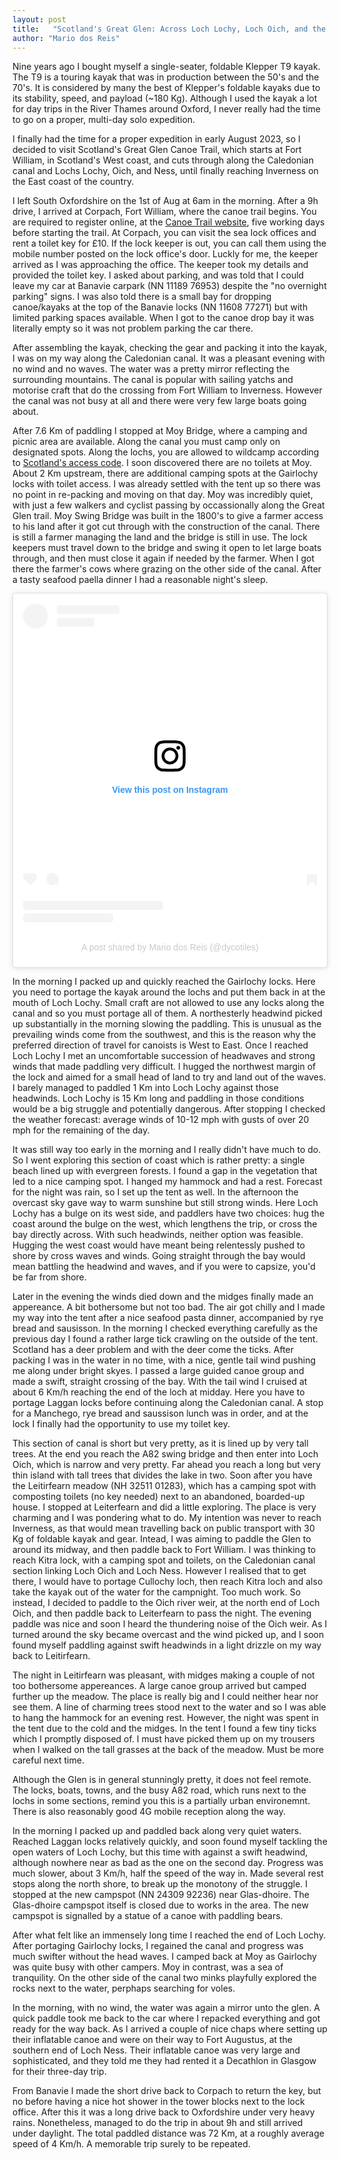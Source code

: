 ```yaml
---
layout: post
title:   "Scotland's Great Glen: Across Loch Lochy, Loch Oich, and the Caledonian Canal"
author: "Mario dos Reis"
---
```


Nine years ago I bought myself a single-seater, foldable Klepper T9 kayak. The T9 is a touring kayak that was in production between the 50's and the 70's. It is considered by many the best of Klepper's foldable kayaks due to its stability, speed, and payload (~180 Kg). Although I used the kayak a lot for day trips in the River Thames around Oxford, I never really had the time to go on a proper, multi-day solo expedition. 

I finally had the time for a proper expedition in early August 2023, so I decided to visit Scotland's Great Glen Canoe Trail, which starts at Fort William, in Scotland's West coast, and cuts through along the Caledonian canal and Lochs Lochy, Oich, and Ness, until finally reaching Inverness on the East coast of the country.

I left South Oxfordshire on the 1st of Aug at 6am in the morning. After a 9h drive, I arrived at Corpach, Fort William, where the canoe trail begins. You are required to register online, at the [Canoe Trail website](http://greatglencanoetrail.info/index.html), five working days before starting the trail. At Corpach, you can visit the sea lock offices and rent a toilet key for £10. If the lock keeper is out, you can call them using the mobile number posted on the lock office's door. Luckly for me, the keeper arrived as I was approaching the office. The keeper took my details and provided the toilet key. I asked about parking, and was told that I could leave my car at Banavie carpark (NN 11189 76953) despite the "no overnight parking" signs. I was also told there is a small bay for dropping canoe/kayaks at the top of the Banavie locks (NN 11608 77271) but with limited parking spaces available. When I got to the canoe drop bay it was literally empty so it was not problem parking the car there.

After assembling the kayak, checking the gear and packing it into the kayak, I was on my way along the Caledonian canal. It was a pleasant evening with no wind and no waves. The water was a pretty mirror reflecting the surrounding mountains. The canal is popular with sailing yatchs and motorise craft that do the crossing from Fort William to Inverness. However the canal was not busy at all and there were very few large boats going about.

After 7.6 Km of paddling I stopped at Moy Bridge, where a camping and picnic area are available. Along the canal you must camp only on designated spots. Along the lochs, you are allowed to wildcamp according to [Scotland's access code](https://www.outdooraccess-scotland.scot/). I soon discovered there are no toilets at Moy. About 2 Km upstream, there are additional camping spots at the Gairlochy locks with toilet access. I was already settled with the tent up so there was no point in re-packing and moving on that day. Moy was incredibly quiet, with just a few walkers and cyclist passing by occassionally along the Great Glen trail. Moy Swing Bridge was built in the 1800's to give a farmer access to his land after it got cut through with the construction of the canal. There is still a farmer managing the land and the bridge is still in use. The lock keepers must travel down to the bridge and swing it open to let large boats through, and then must close it again if needed by the farmer. When I got there the farmer's cows where grazing on the other side of the canal. After a tasty seafood paella dinner I had a reasonable night's sleep.

<blockquote class="instagram-media" data-instgrm-captioned data-instgrm-permalink="https://www.instagram.com/p/Cvmfzi2Ngle/?utm_source=ig_embed&amp;utm_campaign=loading" data-instgrm-version="14" style=" background:#FFF; border:0; border-radius:3px; box-shadow:0 0 1px 0 rgba(0,0,0,0.5),0 1px 10px 0 rgba(0,0,0,0.15); margin: 1px; max-width:540px; min-width:326px; padding:0; width:99.375%; width:-webkit-calc(100% - 2px); width:calc(100% - 2px);"><div style="padding:16px;"> <a href="https://www.instagram.com/p/Cvmfzi2Ngle/?utm_source=ig_embed&amp;utm_campaign=loading" style=" background:#FFFFFF; line-height:0; padding:0 0; text-align:center; text-decoration:none; width:100%;" target="_blank"> <div style=" display: flex; flex-direction: row; align-items: center;"> <div style="background-color: #F4F4F4; border-radius: 50%; flex-grow: 0; height: 40px; margin-right: 14px; width: 40px;"></div> <div style="display: flex; flex-direction: column; flex-grow: 1; justify-content: center;"> <div style=" background-color: #F4F4F4; border-radius: 4px; flex-grow: 0; height: 14px; margin-bottom: 6px; width: 100px;"></div> <div style=" background-color: #F4F4F4; border-radius: 4px; flex-grow: 0; height: 14px; width: 60px;"></div></div></div><div style="padding: 19% 0;"></div> <div style="display:block; height:50px; margin:0 auto 12px; width:50px;"><svg width="50px" height="50px" viewBox="0 0 60 60" version="1.1" xmlns="https://www.w3.org/2000/svg" xmlns:xlink="https://www.w3.org/1999/xlink"><g stroke="none" stroke-width="1" fill="none" fill-rule="evenodd"><g transform="translate(-511.000000, -20.000000)" fill="#000000"><g><path d="M556.869,30.41 C554.814,30.41 553.148,32.076 553.148,34.131 C553.148,36.186 554.814,37.852 556.869,37.852 C558.924,37.852 560.59,36.186 560.59,34.131 C560.59,32.076 558.924,30.41 556.869,30.41 M541,60.657 C535.114,60.657 530.342,55.887 530.342,50 C530.342,44.114 535.114,39.342 541,39.342 C546.887,39.342 551.658,44.114 551.658,50 C551.658,55.887 546.887,60.657 541,60.657 M541,33.886 C532.1,33.886 524.886,41.1 524.886,50 C524.886,58.899 532.1,66.113 541,66.113 C549.9,66.113 557.115,58.899 557.115,50 C557.115,41.1 549.9,33.886 541,33.886 M565.378,62.101 C565.244,65.022 564.756,66.606 564.346,67.663 C563.803,69.06 563.154,70.057 562.106,71.106 C561.058,72.155 560.06,72.803 558.662,73.347 C557.607,73.757 556.021,74.244 553.102,74.378 C549.944,74.521 548.997,74.552 541,74.552 C533.003,74.552 532.056,74.521 528.898,74.378 C525.979,74.244 524.393,73.757 523.338,73.347 C521.94,72.803 520.942,72.155 519.894,71.106 C518.846,70.057 518.197,69.06 517.654,67.663 C517.244,66.606 516.755,65.022 516.623,62.101 C516.479,58.943 516.448,57.996 516.448,50 C516.448,42.003 516.479,41.056 516.623,37.899 C516.755,34.978 517.244,33.391 517.654,32.338 C518.197,30.938 518.846,29.942 519.894,28.894 C520.942,27.846 521.94,27.196 523.338,26.654 C524.393,26.244 525.979,25.756 528.898,25.623 C532.057,25.479 533.004,25.448 541,25.448 C548.997,25.448 549.943,25.479 553.102,25.623 C556.021,25.756 557.607,26.244 558.662,26.654 C560.06,27.196 561.058,27.846 562.106,28.894 C563.154,29.942 563.803,30.938 564.346,32.338 C564.756,33.391 565.244,34.978 565.378,37.899 C565.522,41.056 565.552,42.003 565.552,50 C565.552,57.996 565.522,58.943 565.378,62.101 M570.82,37.631 C570.674,34.438 570.167,32.258 569.425,30.349 C568.659,28.377 567.633,26.702 565.965,25.035 C564.297,23.368 562.623,22.342 560.652,21.575 C558.743,20.834 556.562,20.326 553.369,20.18 C550.169,20.033 549.148,20 541,20 C532.853,20 531.831,20.033 528.631,20.18 C525.438,20.326 523.257,20.834 521.349,21.575 C519.376,22.342 517.703,23.368 516.035,25.035 C514.368,26.702 513.342,28.377 512.574,30.349 C511.834,32.258 511.326,34.438 511.181,37.631 C511.035,40.831 511,41.851 511,50 C511,58.147 511.035,59.17 511.181,62.369 C511.326,65.562 511.834,67.743 512.574,69.651 C513.342,71.625 514.368,73.296 516.035,74.965 C517.703,76.634 519.376,77.658 521.349,78.425 C523.257,79.167 525.438,79.673 528.631,79.82 C531.831,79.965 532.853,80.001 541,80.001 C549.148,80.001 550.169,79.965 553.369,79.82 C556.562,79.673 558.743,79.167 560.652,78.425 C562.623,77.658 564.297,76.634 565.965,74.965 C567.633,73.296 568.659,71.625 569.425,69.651 C570.167,67.743 570.674,65.562 570.82,62.369 C570.966,59.17 571,58.147 571,50 C571,41.851 570.966,40.831 570.82,37.631"></path></g></g></g></svg></div><div style="padding-top: 8px;"> <div style=" color:#3897f0; font-family:Arial,sans-serif; font-size:14px; font-style:normal; font-weight:550; line-height:18px;">View this post on Instagram</div></div><div style="padding: 12.5% 0;"></div> <div style="display: flex; flex-direction: row; margin-bottom: 14px; align-items: center;"><div> <div style="background-color: #F4F4F4; border-radius: 50%; height: 12.5px; width: 12.5px; transform: translateX(0px) translateY(7px);"></div> <div style="background-color: #F4F4F4; height: 12.5px; transform: rotate(-45deg) translateX(3px) translateY(1px); width: 12.5px; flex-grow: 0; margin-right: 14px; margin-left: 2px;"></div> <div style="background-color: #F4F4F4; border-radius: 50%; height: 12.5px; width: 12.5px; transform: translateX(9px) translateY(-18px);"></div></div><div style="margin-left: 8px;"> <div style=" background-color: #F4F4F4; border-radius: 50%; flex-grow: 0; height: 20px; width: 20px;"></div> <div style=" width: 0; height: 0; border-top: 2px solid transparent; border-left: 6px solid #f4f4f4; border-bottom: 2px solid transparent; transform: translateX(16px) translateY(-4px) rotate(30deg)"></div></div><div style="margin-left: auto;"> <div style=" width: 0px; border-top: 8px solid #F4F4F4; border-right: 8px solid transparent; transform: translateY(16px);"></div> <div style=" background-color: #F4F4F4; flex-grow: 0; height: 12px; width: 16px; transform: translateY(-4px);"></div> <div style=" width: 0; height: 0; border-top: 8px solid #F4F4F4; border-left: 8px solid transparent; transform: translateY(-4px) translateX(8px);"></div></div></div> <div style="display: flex; flex-direction: column; flex-grow: 1; justify-content: center; margin-bottom: 24px;"> <div style=" background-color: #F4F4F4; border-radius: 4px; flex-grow: 0; height: 14px; margin-bottom: 6px; width: 224px;"></div> <div style=" background-color: #F4F4F4; border-radius: 4px; flex-grow: 0; height: 14px; width: 144px;"></div></div></a><p style=" color:#c9c8cd; font-family:Arial,sans-serif; font-size:14px; line-height:17px; margin-bottom:0; margin-top:8px; overflow:hidden; padding:8px 0 7px; text-align:center; text-overflow:ellipsis; white-space:nowrap;"><a href="https://www.instagram.com/p/Cvmfzi2Ngle/?utm_source=ig_embed&amp;utm_campaign=loading" style=" color:#c9c8cd; font-family:Arial,sans-serif; font-size:14px; font-style:normal; font-weight:normal; line-height:17px; text-decoration:none;" target="_blank">A post shared by Mario dos Reis (@dycotiles)</a></p></div></blockquote> <script async src="//www.instagram.com/embed.js"></script>

In the morning I packed up and quickly reached the Gairlochy locks. Here you need to portage the kayak around the lochs and put them back in at the mouth of Loch Lochy. Small craft are not allowed to use any locks along the canal and so you must portage all of them. A northesterly headwind picked up substantially in the morning slowing the paddling. This is unusual as the prevailing winds come from the southwest, and this is the reason why the preferred direction of travel for canoists is West to East. Once I reached Loch Lochy I met an uncomfortable succession of headwaves and strong winds that made paddling very difficult. I hugged the northwest margin of the lock and aimed for a small head of land to try and land out of the waves. I barely managed to paddled 1 Km into Loch Lochy against those headwinds. Loch Lochy is 15 Km long and paddling in those conditions would be a big struggle and potentially dangerous. After stopping I checked the weather forecast: average winds of 10-12 mph with gusts of over 20 mph for the remaining of the day.

It was still way too early in the morning and I really didn't have much to do. So I went exploring this section of coast which is rather pretty: a single beach lined up with evergreen forests. I found a gap in the vegetation that led to a nice camping spot. I hanged my hammock and had a rest. Forecast for the night was rain, so I set up the tent as well. In the afternoon the overcast sky gave way to warm sunshine but still strong winds. Here Loch Lochy has a bulge on its west side, and paddlers have two choices: hug the coast around the bulge on the west, which lengthens the trip, or cross the bay directly across. With such headwinds, neither option was feasible. Hugging the west coast would have meant being relentessly pushed to shore by cross waves and winds. Going straight through the bay would mean battling the headwind and waves, and if you were to capsize, you'd be far from shore.

Later in the evening the winds died down and the midges finally made an appereance. A bit bothersome but not too bad. The air got chilly and I made my way into the tent after a nice seafood pasta dinner, accompanied by rye bread and sausisson. In the morning I checked everything carefully as the previous day I found a rather large tick crawling on the outside of the tent. Scotland has a deer problem and with the deer come the ticks. After packing I was in the water in no time, with a nice, gentle tail wind pushing me along under bright skyes. I passed a large guided canoe group and made a swift, straight crossing of the bay. With the tail wind I cruised at about 6 Km/h reaching the end of the loch at midday. Here you have to portage Laggan locks before continuing along the Caledonian canal. A stop for a Manchego, rye bread and saussison lunch was in order, and at the lock I finally had the opportunity to use my toilet key.

This section of canal is short but very pretty, as it is lined up by very tall trees. At the end you reach the A82 swing bridge and then enter into Loch Oich, which is narrow and very pretty. Far ahead you reach a long but very thin island with tall trees that divides the lake in two. Soon after you have the Leitirfearn meadow (NH 32511 01283), which has a camping spot with composting toilets (no key needed) next to an abandoned, boarded-up house. I stopped at Leiterfearn and did a little exploring. The place is very charming and I was pondering what to do. My intention was never to reach Inverness, as that would mean travelling back on public transport with 30 Kg of foldable kayak and gear. Intead, I was aiming to paddle the Glen to around its midway, and then paddle back to Fort William. I was thinking to reach Kitra lock, with a camping spot and toilets, on the Caledonian canal section linking Loch Oich and Loch Ness. However I realised that to get there, I would have to portage Cullochy loch, then reach Kitra loch and also take the kayak out of the water for the campnight. Too much work. So instead, I decided to paddle to the Oich river weir, at the north end of Loch Oich, and then paddle back to Leiterfearn to pass the night. The evening paddle was nice and soon I heard the thundering noise of the Oich weir. As I turned around the sky became overcast and the wind picked up, and I soon found myself paddling against swift headwinds in a light drizzle on my way back to Leitirfearn. 

The night in Leitirfearn was pleasant, with midges making a couple of not too bothersome appereances. A large canoe group arrived but camped further up the meadow. The place is really big and I could neither hear nor see them. A line of charming trees stood next to the water and so I was able to hang the hammock for an evening rest. However, the night was spent in the tent due to the cold and the midges. In the tent I found a few tiny ticks which I promptly disposed of. I must have picked them up on my trousers when I walked on the tall grasses at the back of the meadow. Must be more careful next time.

Although the Glen is in general stunningly pretty, it does not feel remote. The locks, boats, towns, and the busy A82 road, which runs next to the lochs in some sections, remind you this is a partially urban environemnt. There is also reasonably good 4G mobile reception along the way.

In the morning I packed up and paddled back along very quiet waters. Reached Laggan locks relatively quickly, and soon found myself tackling the open waters of Loch Lochy, but this time with against a swift headwind, although nowhere near as bad as the one on the second day. Progress was much slower, about 3 Km/h, half the speed of the way in. Made several rest stops along the north shore, to break up the monotony of the struggle. I stopped at the new campspot (NN 24309 92236) near Glas-dhoire. The Glas-dhoire campspot itself is closed due to works in the area. The new campspot is signalled by a statue of a canoe with paddling bears.

After what felt like an immensely long time I reached the end of Loch Lochy. After portaging Gairlochy locks, I regained the canal and progress was much swifter without the head waves. I camped back at Moy as Gairlochy was quite busy with other campers. Moy in contrast, was a sea of tranquility. On the other side of the canal two minks playfully explored the rocks next to the water, perphaps searching for voles.

In the morning, with no wind, the water was again a mirror unto the glen. A quick paddle took me back to the car where I repacked everything and got ready for the way back. As I arrived a couple of nice chaps where setting up their inflatable canoe and were on their way to Fort Augustus, at the southern end of Loch Ness. Their inflatable canoe was very large and sophisticated, and they told me they had rented it a Decathlon in Glasgow for their three-day trip. 

From Banavie I made the short drive back to Corpach to return the key, but no before having a nice hot shower in the tower blocks next to the lock office. After this it was a long drive back to Oxfordshire under very heavy rains. Nonetheless, managed to do the trip in about 9h and still arrived under daylight. The total paddled distance was 72 Km, at a roughly average speed of 4 Km/h. A memorable trip surely to be repeated.

